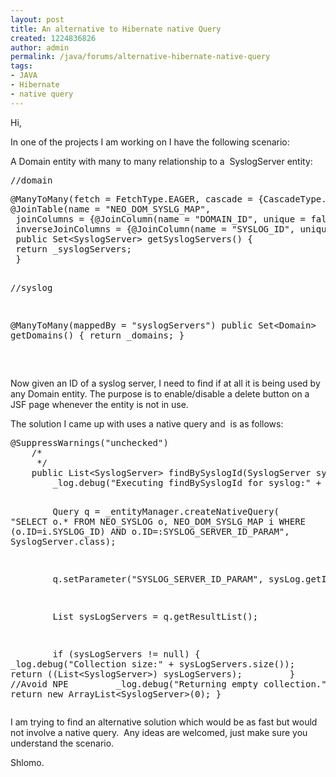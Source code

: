 ```yaml
---
layout: post
title: An alternative to Hibernate native Query
created: 1224836826
author: admin
permalink: /java/forums/alternative-hibernate-native-query
tags:
- JAVA
- Hibernate
- native query
---
```

<p>Hi,</p>
<p>In one of the projects I am working on I have the following scenario:</p>
<p>A Domain entity with many to many relationship to a&nbsp; SyslogServer entity:</p>
<pre>
//domain</pre>
<pre>
@ManyToMany(fetch = FetchType.EAGER, cascade = {CascadeType.MERGE})
@JoinTable(name = &quot;NEO_DOM_SYSLG_MAP&quot;,
 joinColumns = {@JoinColumn(name = &quot;DOMAIN_ID&quot;, unique = false)},
 inverseJoinColumns = {@JoinColumn(name = &quot;SYSLOG_ID&quot;, unique = false)})
 public Set&lt;SyslogServer&gt; getSyslogServers() {
 return _syslogServers;
 }
 

//syslog

@ManyToMany(mappedBy = &quot;syslogServers&quot;)
 public Set&lt;Domain&gt; getDomains() {
 return _domains;
 }

 </pre>
<p>Now given an ID of a syslog server, I need to find if at all it is being used by any Domain entity. The purpose is to enable/disable a delete button on a JSF page whenever the entity is not in use.&nbsp;</p>
<p>The solution I came up with uses a native query and&nbsp; is as follows:</p>
<pre>
@SuppressWarnings(&quot;unchecked&quot;)
&nbsp;&nbsp;&nbsp; /*
&nbsp;&nbsp;&nbsp;&nbsp; */
&nbsp;&nbsp;&nbsp; public List&lt;SyslogServer&gt; findBySyslogId(SyslogServer sysLog) {
&nbsp;&nbsp;&nbsp;&nbsp;&nbsp;&nbsp;&nbsp; _log.debug(&quot;Executing findBySyslogId for syslog:&quot; + sysLog);

&nbsp;&nbsp;&nbsp;&nbsp;&nbsp;&nbsp;&nbsp; Query q = _entityManager.createNativeQuery(
&nbsp;&nbsp;&nbsp;&nbsp;&nbsp;&nbsp;&nbsp;&nbsp;&nbsp;&nbsp;&nbsp;&nbsp;&nbsp;&nbsp;&nbsp; &quot;SELECT o.* FROM NEO_SYSLOG o, NEO_DOM_SYSLG_MAP i WHERE (o.ID=i.SYSLOG_ID) AND o.ID=:SYSLOG_SERVER_ID_PARAM&quot;,
&nbsp;&nbsp;&nbsp;&nbsp;&nbsp;&nbsp;&nbsp;&nbsp;&nbsp;&nbsp;&nbsp;&nbsp;&nbsp;&nbsp;&nbsp; SyslogServer.class);

&nbsp;&nbsp;&nbsp;&nbsp;&nbsp;&nbsp;&nbsp; q.setParameter(&quot;SYSLOG_SERVER_ID_PARAM&quot;, sysLog.getId());

&nbsp;&nbsp;&nbsp;&nbsp;&nbsp;&nbsp;&nbsp; List sysLogServers = q.getResultList();

&nbsp;&nbsp;&nbsp;&nbsp;&nbsp;&nbsp;&nbsp; if (sysLogServers != null) {
&nbsp;&nbsp;&nbsp;&nbsp;&nbsp;&nbsp;&nbsp;&nbsp;&nbsp;&nbsp;&nbsp; _log.debug(&quot;Collection size:&quot; + sysLogServers.size());
&nbsp;&nbsp;&nbsp;&nbsp;&nbsp;&nbsp;&nbsp;&nbsp;&nbsp;&nbsp;&nbsp; return ((List&lt;SyslogServer&gt;) sysLogServers);
&nbsp;&nbsp;&nbsp;&nbsp;&nbsp;&nbsp;&nbsp; }
&nbsp;&nbsp;&nbsp;&nbsp;&nbsp;&nbsp;&nbsp; //Avoid NPE
&nbsp;&nbsp;&nbsp;&nbsp;&nbsp;&nbsp;&nbsp; _log.debug(&quot;Returning empty collection.&quot;);
&nbsp;&nbsp;&nbsp;&nbsp;&nbsp;&nbsp;&nbsp; return new ArrayList&lt;SyslogServer&gt;(0);
 } </pre>
<p>I am trying to find an alternative solution which would be as fast but would not involve a native query.&nbsp; Any ideas are welcomed, just make sure you understand the scenario.</p>
<p>Shlomo.</p>
